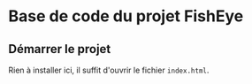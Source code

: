 # Base de code du projet FishEye

## Démarrer le projet

Rien à installer ici, il suffit d'ouvrir le fichier `index.html`.

